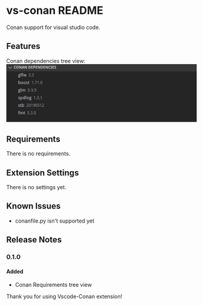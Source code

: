 # vs-conan README

Conan support for visual studio code. 

## Features

Conan dependencies tree view:
![Dependency tree view](images/tree_view.png)

## Requirements

There is no requirements.

## Extension Settings

There is no settings yet.

## Known Issues

 - conanfile.py isn't supported yet

## Release Notes

### 0.1.0
#### Added
 - Conan Requirements tree view
 
Thank you for using Vscode-Conan extension!
